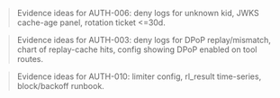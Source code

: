
> Evidence ideas for AUTH-006: deny logs for unknown kid, JWKS cache-age panel, rotation ticket <=30d.

> Evidence ideas for AUTH-003: deny logs for DPoP replay/mismatch, chart of replay-cache hits, config showing DPoP enabled on tool routes.

> Evidence ideas for AUTH-010: limiter config, rl_result time-series, block/backoff runbook.
